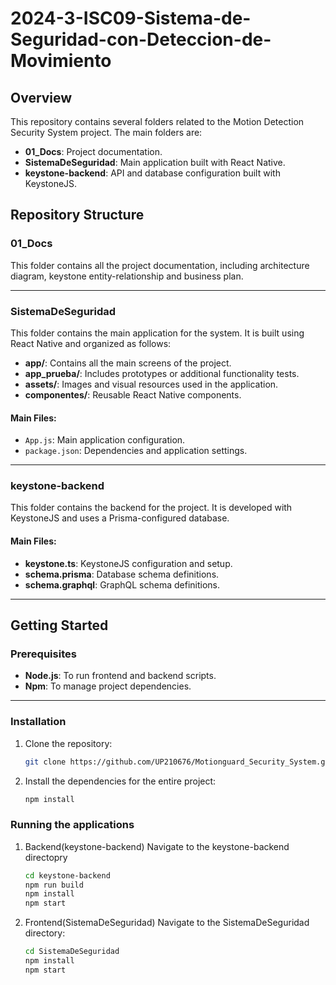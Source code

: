 # 2024-3-ISC09-Sistema-de-Seguridad-con-Deteccion-de-Movimiento

## Overview
This repository contains several folders related to the Motion Detection Security System project. The main folders are:

- **01_Docs**: Project documentation.
- **SistemaDeSeguridad**: Main application built with React Native.
- **keystone-backend**: API and database configuration built with KeystoneJS.

## Repository Structure

### **01_Docs**
This folder contains all the project documentation, including architecture diagram, keystone entity-relationship and business plan.

---

### **SistemaDeSeguridad**
This folder contains the main application for the system. It is built using React Native and organized as follows:

- **app/**: Contains all the main screens of the project.
- **app_prueba/**: Includes prototypes or additional functionality tests.
- **assets/**: Images and visual resources used in the application.
- **componentes/**: Reusable React Native components.

#### Main Files:
- `App.js`: Main application configuration.
- `package.json`: Dependencies and application settings.

---

### **keystone-backend**
This folder contains the backend for the project. It is developed with KeystoneJS and uses a Prisma-configured database.

#### Main Files:
- **keystone.ts**: KeystoneJS configuration and setup.
- **schema.prisma**: Database schema definitions.
- **schema.graphql**: GraphQL schema definitions.

---

## Getting Started

### Prerequisites
- **Node.js**: To run frontend and backend scripts.
- **Npm**: To manage project dependencies.

---

### Installation

1. Clone the repository:
   ```bash
   git clone https://github.com/UP210676/Motionguard_Security_System.git

2. Install the dependencies for the entire project:
   ```bash
   npm install

### Running the applications

   1. Backend(keystone-backend)
      Navigate to the keystone-backend directopry
      ```bash
      cd keystone-backend
      npm run build
      npm install
      npm start
      
      
   2. Frontend(SistemaDeSeguridad)
      Navigate to the SistemaDeSeguridad directory:
      
      ```bash
      cd SistemaDeSeguridad
      npm install
      npm start
   
